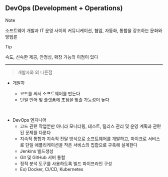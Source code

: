 ## DevOps (Development + Operations)

> [!NOTE]
> 소프트웨어 개발과 IT 운영 사이의 커뮤니케이션, 협업, 자동화, 통합을 강조하는 문화와 방법론

> [!TIP]
> 속도, 신속한 제공, 안정성, 확장 가능의 이점이 있다

---

> 개발자와 의 다른점

- 개발자

  - 코드를 써서 소프트웨어를 만든다
  - 단일 언어 및 플랫폼에 초점을 맞출 가능성이 높다

<br/>

- DevOps 엔지니어
  - 코드 관련 작업뿐만 아니라 모니터링, 테스트, 릴리스 관리 및 운영 계획과 관련된 문제를 다룬다
  - 지속적 통합과 지속적 전달 방식으로 소프트웨어를 개발하고, 마이크로 서비스로 단일 애플리케이션을 작은 서비스의 집합으로 구축해 설계한다
  - Jenkins 빌드생성
  - Git 및 GitHub 서버 통함
  - 정적 분석 도구를 사용하도록 빌드 파이프라인 구성
  - Ex) Docker, CI/CD, Kubernetes
